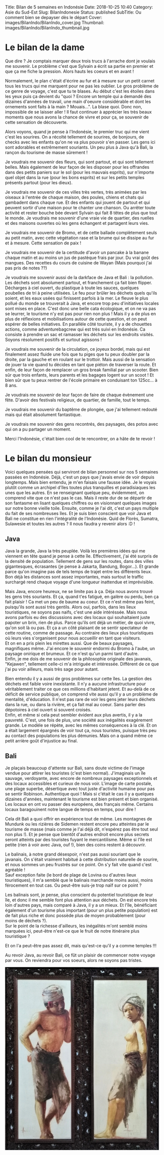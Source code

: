 Title: Bilan de 5 semaines en Indonésie
Date: 2018-10-25 10:40
Category: Asie du Sud-Est
Slug: BilanIndonesie
Status: published
SubTitle: Ou comment bien se depayser dès le départ
Cover: images/BilanIndo/BilanIndo_cover.jpg
Thumbnail: images/BilanIndo/BilanIndo_thumbnail.jpg

# Le bilan de la dame

Que dire ? Je comptais marquer deux trois trucs à l'arrache dont je voulais me souvenir. Le problème c'est que Sylvain a écrit sa partie en premier et que ça me fiche la pression. Alors hauts les coeurs et en avant !

Normalement, le plan c'était d'écrire au fur et à mesure sur un petit carnet tous les trucs qui me marquent pour ne pas les oublier. Le gros problème de ce genre de voyage, c'est que tu te blases. Au début c'est les étoiles dans les yeux puis ça devient du "quoi ? Encore un temple qui a demandé des dizaines d'années de travail, une main d'oeuvre considérable et dont les ornements sont faits à la main ? Mouais...". La blase quoi. 
Donc non, impossible de se laisser aller ! Il faut continuer à apprécier les très beaux moments que nous avons la chance de vivre et pour ça, se souvenir de cette sensation de découverte.

Alors voyons, quand je pense à l'Indonésie, le premier truc qui me vient c'est les sourires. On a récolté tellement de sourires, de bonjours, de checks avec les enfants qu'on ne va plus pouvoir s'en passer. Les gens ici sont adorables et extrêmement souriants. Un peu plus à Java qu'à Bali, la rançon du tourisme de masse sûrement !

Je voudrais me souvenir des fleurs, qui sont partout, et qui sont tellement belles. Mais également de leur façon de les disposer pour les offrandes dans des petits paniers sur le sol (pour les mauvais esprits), sur n'importe quel objet dans la rue (pour les bons esprits) et sur les petits temples présents partout (pour les dieux).

Je voudrais me souvenir de ces villes très vertes, très animées par les oiseaux à l'entrée de chaque maison, des poules, chiens et chats qui gambadent dans chaque rue. Et des enfants qui jouent de partout et qui peuvent sortir d'une maison pour te chanter une chanson. Ou arrêter toute activité et rester bouche bée devant Sylvain qui fait 8 têtes de plus que tout le monde. Je voudrais me souvenir d'une vraie vie de quartier, des ruelles et des maisons ouvertes où les gens échangent et partagent leurs vies.

Je voudrais me souvenir de Bromo, et de cette ballade complètement seuls au petit matin, avec cette végétation rase et la brume qui se dissipe au fur et à mesure. Cette sensation de paix ! 

Je voudrais me souvenir de la certitude d'avoir un pancake à la banane chaque matin et au moins un jus de pastèque frais par jour. Du vrai goût des mangues. Des recettes du cours de cuisine de Wayan (Mais pourquoi j'ai pas pris de notes ??)

Je voudrais me souvenir aussi de la darkface de Java et Bali : la pollution. Les déchets sont absolument partout, et franchement ça fait bien flipper. Décharges à ciel ouvert, du plastique à toute les sauces, quelques poubelles de tri à peine utilisées. Le feu pour brûler les déchets quels qu'ils soient, et les eaux usées qui finissent parfois à la mer. Le fleuve le plus pollué du monde se trouverait à Java, et encore trop peu d'initiatives locales sont mises en place. C'est donc une belle cata écologique, et on ne va pas se leurrer, le tourisme n'y est pas pour rien non plus ! Mais il y a de plus en plus de réflexions et mobilisations autour de cette question, et on peut espérer de belles initiatives. En parallèle côté touriste, il y a de chouettes actions, comme adventurebagcrew qui est très suivi en Indonésie. Ca consiste à prendre un sac et ramasser les déchets sur les endroits visités. Soyons résolument positifs et surtout agissons !

Je voudrais me souvenir de la circulation, ce joyeux bordel, mais qui est finalement assez fluide une fois que tu piges que tu peux doubler par la droite, par la gauche et en roulant sur le trottoir. Mais aussi de la sensation de jouer ta vie quand tu décides en tant que piéton de traverser la route. Et enfin, de leur façon de remplacer un gros break familial par un scooter. Bien sûr que trois enfants, leurs parents et les bagages logent sur un scoot ! Et bien sûr que tu peux rentrer de l'école primaire en conduisant ton 125cc... à 8 ans.

Je voudrais me souvenir de leur façon de faire de chaque évènement une fête. D'avoir des festivals religieux, de quartier, de famille, tout le temps. 

Je voudrais me souvenir du baptême de plongée, que j'ai tellement redouté mais qui était absolument fantastique.

Je voudrais me souvenir des gens recontrés, des paysages, des potos avec qui on a pu partager un moment.

Merci l'Indonésie, c'était bien cool de te rencontrer, on a hâte de te revoir ! 

# Le bilan du monsieur
Voici quelques pensées qui serviront de bilan personnel sur nos 5 semaines passées en Indonésie.
Déjà, c'est un pays que j'avais envie de voir depuis longtemps. Mais bien entendu, je m'en faisais une fausse idée. Je le voyais plutôt comme un archipel d'îles toutes plus tranquilles et paradisiaques les unes que les autres. En se renseignant quelque peu, évidemment, on comprend vite que ce n'est pas le cas. Mais il reste dur de se départir de son fantasme en lisant quelques chiffres ou en visionnant quelques images sur notre bonne vieille toile.
Ensuite, comme je l'ai dit, c'est un pays multiple du fait de ses nombreuses îles. Et je suis bien conscient que voir Java et Bali ne constitue en rien l'intégralité de l'Indonésie. Quid de Florès, Sumatra, Sulawesie et toutes les autres ? Il nous faudra y revenir alors :D !

## Java
Java la grande, Java la très peuplée. Voilà les premières idées qui me viennent en tête quand je pense à cette île. Effectivement, j'ai été surpris de la densité de population. Tellement de gens sur les routes, dans des villes gigantesques, écrasantes (je pense à Jakarta, Bandung, Bogor...). Et grande parce qu'on imagine pas de tels temps de trajet entre les différents lieux. Bon déjà les distances sont assez importantes, mais surtout le traffic surchargé rend chaque voyage d'une longueur inattendue et imprévisible.

Mais Java, encore heureux, ne se limite pas à ça. Déja nous avons trouvé les gens très souriants. Et ça, quand t'es fatigué, en galère ou perdu, ben ça fait plaisir ! Ca met un peu de baume au coeur. Et ce n'est même pas feint, puisqu'ils sont aussi très gentils. Alors oui, parfois, dans les lieux touristiques, ne soyons pas naifs, c'est une aide intéréssée. Mais nous avons parfois eu des discussions avec des locaux qui souhaitaient juste papoter un brin, rien de plus. Parce qu'ils ont déjà un métier, de quoi vivre, qu'on soit là ou pas. Et ça a un côté plaisant de se sentir spectateur de cette routine, comme de passage. Au contraire des lieux plus touristiques où leurs vies s'organisent pour nous accueillir en tant que visiteurs.  
Et on en a pris plein les mirettes aussi. Que de beaux paysages, magnifiques même. J'ai encore le souvenir endormi du Bromo à l'aube, un paysage onirique et brumeux. Et ce n'est qu'un parmi tant d'autre.  
Enfin, je me dois de me souvenir de la philosophie originale des javanais, "Kejawen", tellement celle-ci m'a intriguée et intéressée. Différent de ce que j'ai pu voir ailleurs, mais très sage pour autant.

Bien entendu il y a aussi de gros problèmes sur cette îles. La gestion des déchets est faible voire inexistante. Il n'y a aucune infrastructure pour véritablement traiter ce que ces millions d'habitant jetent. Et au-delà de ce déficit de service publique, on comprend vite aussi qu'il y a un problème de mentalité, d'éducation. Il n'est pas rare de voir les gens jeter leurs déchets dans la rue, ou dans la rivière, et ça fait mal au coeur. Sans parler des dépotoires à ciel ouvert si souvent croisés.  
Enfin, et même si cela peut sembler évident aux plus avertis, il y a la pauvreté. C'est, une fois de plus, une société aux inégalités exagérement grande. Le modèle se répète, avec les mêmes conséquences à la clé. Et on a était largement épargnés de voir tout ça, nous touristes, puisque très peu au contact des populations les plus démunies. Mais on a quand même ce petit arrière goût d'injustice au final.

## Bali
Je plaçais beaucoup d'attente sur Bali, sans doute victime de l'image vendue pour attirer les touristes (c'est bien normal). J'imaginais un île sauvage, verdoyante, avec encore de nombreux paysages exceptionnels et des locaux accessibles et curieux de nous voir. L'image de carte postale, une plage superbe, désertique avec tout juste d'activité humaine pour pas se sentir Robinson. Authentique quoi ! Mais si c'était le cas il y a quelques dizaines d'années, maintenant le tourisme est bien présent et bien organisé. Les locaux en ont vu passer des européens, des français même. Certains locaux baragouinent notre langue de temps en temps, pour dire !

Cela dit Bali a quoi offrir en expérience tout de même. Les montagnes de Mundunk ou les rizières de Sidemen restent encore peu atteintes par le tourisme de masse (mais comme je l'ai déjà dit, n'espérez pas être tout seul non plus !). Et je pense que bientôt d'autres endroit encore plus secrets seront atteints par des touristes fuyant le mercantilisme. Même si l'île est petite (rien à voir avec Java, ouf !), bien des coins restent à découvrir.

Le balinais, à notre grand désespoir, n'est pas aussi souriant que le javanais. On s'était vraiment habitué à cette distribution naturelle de sourire, et nous sommes un peu frustrés sur ce point. On s'y fait vite quand c'est agréable !  
Sauf exception faite (le bord de plage de Lovina ou d'autres lieux touristiques), il m'a semblé que le balinais marchande moins aussi, moins férocement en tout cas. Ou peut-être suis-je trop naïf sur ce point ?

Les balinais sont, je pense, plus conscient du potentiel touristique de leur île, et donc il me semble font plus attention aux déchets. On est encore très loin d'autres pays, mais comparé à Java, il y a un mieux. Et l'île, bénéficiant également d'un tourisme plus important (pour un plus petite population) est de fait plus riche et donc possède plus de moyen probablement (pour moins de déchets ?).  
Sur le point de la richesse d'ailleurs, les inégalités m'ont semblé moins marquées ici, peut-être n'est-ce que le fruit de notre itinéraire plus touristique ?

Et on l'a peut-être pas assez dit, mais qu'est-ce qu'il y a comme temples !!!

Au revoir Java, au revoir Bali, ce fût un plaisir de commencer notre voyage par vous. On reviendra pour vos soeurs, alors ne soyons pas tristes.


<img src="images/BilanIndo/BilanIndo_01.jpg">